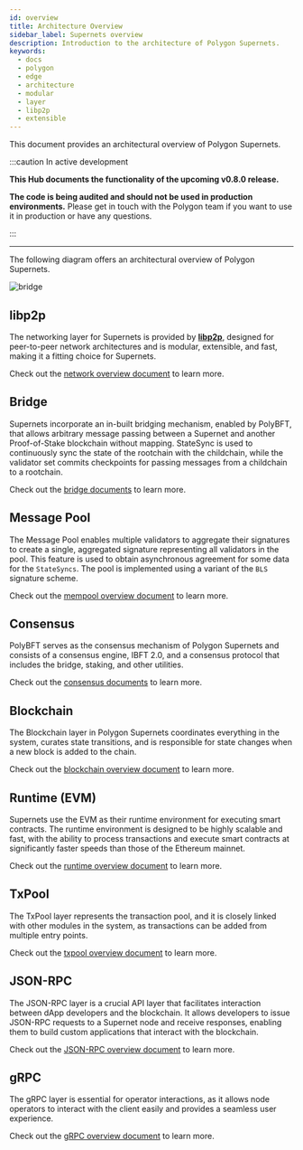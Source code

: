 ```yaml
---
id: overview
title: Architecture Overview
sidebar_label: Supernets overview
description: Introduction to the architecture of Polygon Supernets.
keywords:
  - docs
  - polygon
  - edge
  - architecture
  - modular
  - layer
  - libp2p
  - extensible
---
```


This document provides an architectural overview of Polygon Supernets.

:::caution In active development

**This Hub documents the functionality of the upcoming v0.8.0 release.**

**The code is being audited and should not be used in production environments.**
Please get in touch with the Polygon team if you want to use it in production or have any questions.

:::

---

The following diagram offers an architectural overview of Polygon Supernets.

![bridge](/img/supernets/supernets-overview.excalidraw.png)

## libp2p

The networking layer for Supernets is provided by **[libp2p](https://libp2p.io/)**, designed for peer-to-peer network architectures and is modular, extensible, and fast, making it a fitting choice for Supernets.

Check out the [network overview document](/docs/supernets/design/libp2p.md) to learn more.

## Bridge

Supernets incorporate an in-built bridging mechanism, enabled by PolyBFT, that allows arbitrary message passing between a Supernet and another Proof-of-Stake blockchain without mapping. StateSync is used to continuously sync the state of the rootchain with the childchain, while the validator set commits checkpoints for passing messages from a childchain to a rootchain.

Check out the [bridge documents](/docs/supernets/design/bridge/overview.md) to learn more.

## Message Pool

The Message Pool enables multiple validators to aggregate their signatures to create a single, aggregated signature representing all validators in the pool. This feature is used to obtain asynchronous agreement for some data for the `StateSyncs`. The pool is implemented using a variant of the `BLS` signature scheme.

Check out the [mempool overview document](/docs/supernets/design/mempool.md) to learn more.

## Consensus

PolyBFT serves as the consensus mechanism of Polygon Supernets and consists of a consensus engine, IBFT 2.0, and a consensus protocol that includes the bridge, staking, and other utilities.

Check out the [consensus documents](/docs/category/polybft-consensus) to learn more.

## Blockchain

The Blockchain layer in Polygon Supernets coordinates everything in the system, curates state transitions, and is responsible for state changes when a new block is added to the chain.

Check out the [blockchain overview document](/docs/supernets/design/blockchain.md) to learn more.

## Runtime (EVM)

Supernets use the EVM as their runtime environment for executing smart contracts.
The runtime environment is designed to be highly scalable and fast, with the ability
to process transactions and execute smart contracts at significantly faster speeds than those of the Ethereum mainnet.

Check out the [runtime overview document](/docs/supernets/design/runtime/overview.md) to learn more.

## TxPool

The TxPool layer represents the transaction pool, and it is closely linked with other modules
in the system, as transactions can be added from multiple entry points.

Check out the [txpool overview document](/docs/supernets/design/txpool.md) to learn more.

## JSON-RPC

The JSON-RPC layer is a crucial API layer that facilitates interaction between dApp developers and the blockchain. It allows developers to issue JSON-RPC requests to a Supernet node and receive responses, enabling them to build custom applications that interact with the blockchain.

Check out the [JSON-RPC overview document](/docs/supernets/design/jsonrpc.md) to learn more.

## gRPC

The gRPC layer is essential for operator interactions, as it allows node operators to interact with the client easily and provides a seamless user experience.

Check out the [gRPC overview document](/docs/supernets/design/grpc.md) to learn more.
